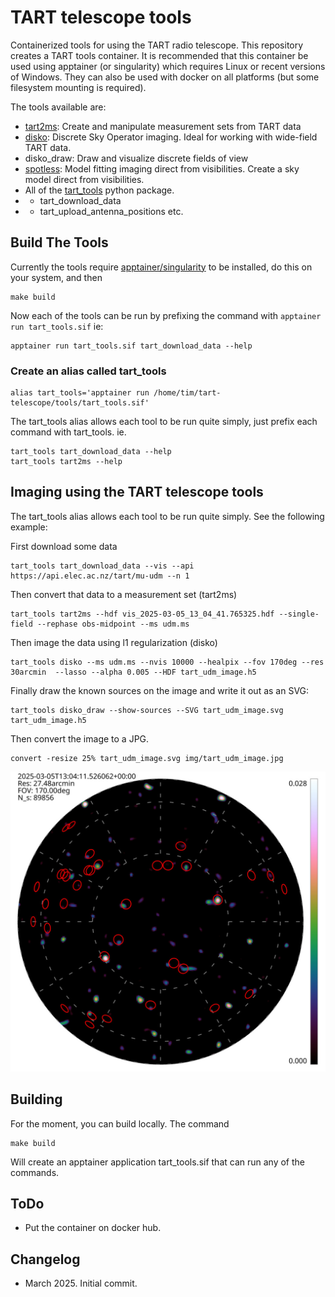 # TART telescope tools

Containerized tools for using the TART radio telescope. This repository creates a TART tools container. It is recommended that this container be used using apptainer (or singularity) which requires Linux or recent versions of Windows. They can also be used with docker on all platforms (but some filesystem mounting is required).

The tools available are:

* [tart2ms](https://github.com/tart-telescope/tart2ms): Create and manipulate measurement sets from TART data
* [disko](https://github.com/tmolteno/disko): Discrete Sky Operator imaging. Ideal for working with wide-field TART data.
* disko_draw: Draw and visualize discrete fields of view
* [spotless](https://github.com/tmolteno/spotless): Model fitting imaging direct from visibilities. Create a sky model direct from visibilities. 
* All of the [tart_tools](https://github.com/tmolteno/tart_modules/tree/main/tart_tools) python package.
* * tart_download_data
* * tart_upload_antenna_positions etc.

## Build The Tools

Currently the tools require [apptainer/singularity](https://apptainer.org/) to be installed, do this on your system, and then

    make build

Now each of the tools can be run by prefixing the command with ```apptainer run tart_tools.sif``` ie:

    apptainer run tart_tools.sif tart_download_data --help
    
### Create an alias called tart_tools

    alias tart_tools='apptainer run /home/tim/tart-telescope/tools/tart_tools.sif'

The tart_tools alias allows each tool to be run quite simply, just prefix each command with tart_tools. ie.

    tart_tools tart_download_data --help
    tart_tools tart2ms --help

## Imaging using the TART telescope tools

The tart_tools alias allows each tool to be run quite simply. See the following example:

First download some data

    tart_tools tart_download_data --vis --api https://api.elec.ac.nz/tart/mu-udm --n 1

Then convert that data to a measurement set (tart2ms)

    tart_tools tart2ms --hdf vis_2025-03-05_13_04_41.765325.hdf --single-field --rephase obs-midpoint --ms udm.ms
    
Then image the data using l1 regularization (disko)

    tart_tools disko --ms udm.ms --nvis 10000 --healpix --fov 170deg --res 30arcmin  --lasso --alpha 0.005 --HDF tart_udm_image.h5

Finally draw the known sources on the image and write it out as an SVG:

    tart_tools disko_draw --show-sources --SVG tart_udm_image.svg tart_udm_image.h5

Then convert the image to a JPG.

    convert -resize 25% tart_udm_image.svg img/tart_udm_image.jpg
    
![TART radio image](img/tart_udm_image.jpg)

## Building

For the moment, you can build locally. The command

    make build

Will create an apptainer application tart_tools.sif that can run any of the commands.

## ToDo

* Put the container on docker hub.

## Changelog

* March 2025. Initial commit.
